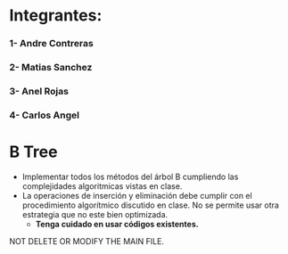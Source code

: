 # Integrantes: 
### 1- Andre Contreras
### 2- Matias Sanchez
### 3- Anel Rojas
### 4- Carlos Angel

# B Tree

- Implementar todos los métodos del árbol B cumpliendo las complejidades algoritmicas vistas en clase.
- La operaciones de inserción y eliminación debe cumplir con el procedimiento algorítmico discutido en clase. No se permite usar otra estrategia que no este bien optimizada.
  - **Tenga cuidado en usar códigos existentes.**

NOT DELETE OR MODIFY  THE MAIN FILE. 
